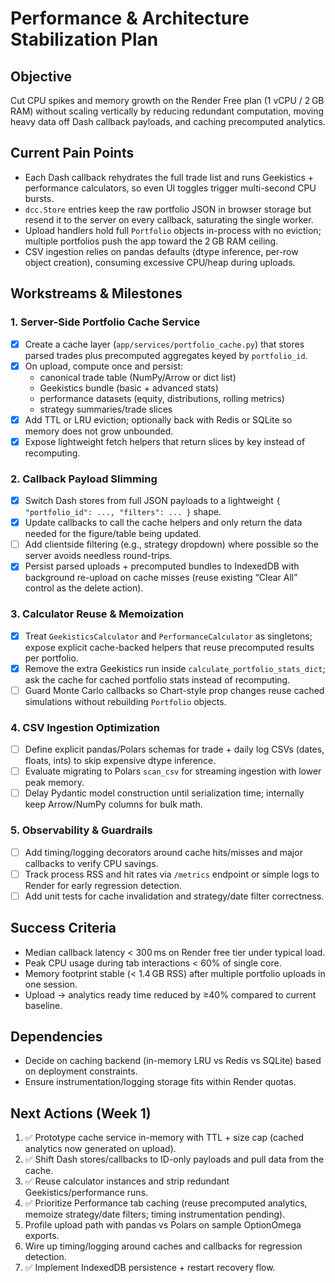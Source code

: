 # Performance & Architecture Stabilization Plan

## Objective
Cut CPU spikes and memory growth on the Render Free plan (1 vCPU / 2 GB RAM) without scaling vertically by reducing redundant computation, moving heavy data off Dash callback payloads, and caching precomputed analytics.

## Current Pain Points
- Each Dash callback rehydrates the full trade list and runs Geekistics + performance calculators, so even UI toggles trigger multi-second CPU bursts.
- `dcc.Store` entries keep the raw portfolio JSON in browser storage but resend it to the server on every callback, saturating the single worker.
- Upload handlers hold full `Portfolio` objects in-process with no eviction; multiple portfolios push the app toward the 2 GB RAM ceiling.
- CSV ingestion relies on pandas defaults (dtype inference, per-row object creation), consuming excessive CPU/heap during uploads.

## Workstreams & Milestones

### 1. Server-Side Portfolio Cache Service
- [x] Create a cache layer (`app/services/portfolio_cache.py`) that stores parsed trades plus precomputed aggregates keyed by `portfolio_id`.
- [x] On upload, compute once and persist:
  - canonical trade table (NumPy/Arrow or dict list)
  - Geekistics bundle (basic + advanced stats)
  - performance datasets (equity, distributions, rolling metrics)
  - strategy summaries/trade slices
- [x] Add TTL or LRU eviction; optionally back with Redis or SQLite so memory does not grow unbounded.
- [x] Expose lightweight fetch helpers that return slices by key instead of recomputing.

### 2. Callback Payload Slimming
- [x] Switch Dash stores from full JSON payloads to a lightweight `{ "portfolio_id": ..., "filters": ... }` shape.
- [x] Update callbacks to call the cache helpers and only return the data needed for the figure/table being updated.
- [ ] Add clientside filtering (e.g., strategy dropdown) where possible so the server avoids needless round-trips.
- [x] Persist parsed uploads + precomputed bundles to IndexedDB with background re-upload on cache misses (reuse existing “Clear All” control as the delete action).

### 3. Calculator Reuse & Memoization
- [x] Treat `GeekisticsCalculator` and `PerformanceCalculator` as singletons; expose explicit cache-backed helpers that reuse precomputed results per portfolio.
- [x] Remove the extra Geekistics run inside `calculate_portfolio_stats_dict`; ask the cache for cached portfolio stats instead of recomputing.
- [ ] Guard Monte Carlo callbacks so Chart-style prop changes reuse cached simulations without rebuilding `Portfolio` objects.

### 4. CSV Ingestion Optimization
- [ ] Define explicit pandas/Polars schemas for trade + daily log CSVs (dates, floats, ints) to skip expensive dtype inference.
- [ ] Evaluate migrating to Polars `scan_csv` for streaming ingestion with lower peak memory.
- [ ] Delay Pydantic model construction until serialization time; internally keep Arrow/NumPy columns for bulk math.

### 5. Observability & Guardrails
- [ ] Add timing/logging decorators around cache hits/misses and major callbacks to verify CPU savings.
- [ ] Track process RSS and hit rates via `/metrics` endpoint or simple logs to Render for early regression detection.
- [ ] Add unit tests for cache invalidation and strategy/date filter correctness.

## Success Criteria
- Median callback latency < 300 ms on Render free tier under typical load.
- Peak CPU usage during tab interactions < 60% of single core.
- Memory footprint stable (< 1.4 GB RSS) after multiple portfolio uploads in one session.
- Upload → analytics ready time reduced by ≥40% compared to current baseline.

## Dependencies
- Decide on caching backend (in-memory LRU vs Redis vs SQLite) based on deployment constraints.
- Ensure instrumentation/logging storage fits within Render quotas.

## Next Actions (Week 1)
1. ✅ Prototype cache service in-memory with TTL + size cap (cached analytics now generated on upload).
2. ✅ Shift Dash stores/callbacks to ID-only payloads and pull data from the cache.
3. ✅ Reuse calculator instances and strip redundant Geekistics/performance runs.
4. ✅ Prioritize Performance tab caching (reuse precomputed analytics, memoize strategy/date filters; timing instrumentation pending).
5. Profile upload path with pandas vs Polars on sample OptionOmega exports.
6. Wire up timing/logging around caches and callbacks for regression detection.
7. ✅ Implement IndexedDB persistence + restart recovery flow.
